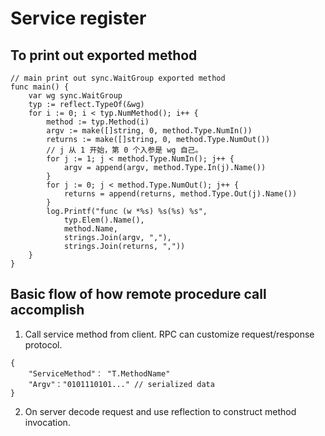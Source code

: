 # Service register

## To print out exported method

```
// main print out sync.WaitGroup exported method
func main() {
	var wg sync.WaitGroup
	typ := reflect.TypeOf(&wg)
	for i := 0; i < typ.NumMethod(); i++ {
		method := typ.Method(i)
		argv := make([]string, 0, method.Type.NumIn())
		returns := make([]string, 0, method.Type.NumOut())
		// j 从 1 开始，第 0 个入参是 wg 自己。
		for j := 1; j < method.Type.NumIn(); j++ {
			argv = append(argv, method.Type.In(j).Name())
		}
		for j := 0; j < method.Type.NumOut(); j++ {
			returns = append(returns, method.Type.Out(j).Name())
		}
		log.Printf("func (w *%s) %s(%s) %s",
			typ.Elem().Name(),
			method.Name,
			strings.Join(argv, ","),
			strings.Join(returns, ","))
	}
}

```

## Basic flow of how remote procedure call accomplish

1. Call service method from client. RPC can customize request/response protocol.

```
{
    "ServiceMethod"： "T.MethodName"
    "Argv"："0101110101..." // serialized data
}
```

2. On server decode request and use reflection to construct method invocation.